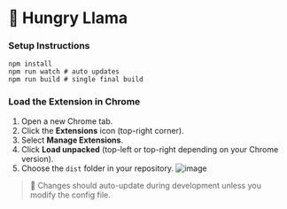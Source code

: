 # 🦙 Hungry Llama

 ### Setup Instructions

```
npm install
npm run watch # auto updates
npm run build # single final build
```

### Load the Extension in Chrome
1. Open a new Chrome tab.  
2. Click the **Extensions** icon (top-right corner).  
3. Select **Manage Extensions**.  
4. Click **Load unpacked** (top-left or top-right depending on your Chrome version).  
5. Choose the `dist` folder in your repository.
   ![image](https://github.com/user-attachments/assets/1e02d9ff-281f-4027-97d6-bb4431e50c6c)


> 🔄 Changes should auto-update during development unless you modify the config file.
